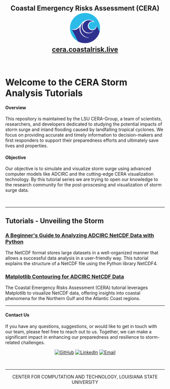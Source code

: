 <h2 align="center">
		Coastal Emergency Risks Assessment (CERA) <br/>
		<img src="https://github.com/CERA-GROUP/Tutorials/blob/main/logo/cera_150x150.png" width="100" height="100">  <br/><a target="_blank" href="https://cera.coastalrisk.live/">cera.coastalrisk.live</a> 
</h2>
<br/>

# Welcome to the CERA Storm Analysis Tutorials

#### Overview
This repository is maintained by the LSU CERA-Group, a team of scientists, researchers, and developers dedicated to studying the potential impacts of storm surge and inland flooding caused by landfalling tropical cyclones. We focus on providing accurate and timely information to decision-makers and first responders to support their preparedness efforts and ultimately save lives and properties.

#### Objective
Our objective is to simulate and visualize storm surge using advanced computer models like ADCIRC and the cutting-edge CERA visualization technology. By this tutorial series we are trying to open our knowledge to the research community for the post-proscesing and visualization of storm surge data. 

<br/>

---

## Tutorials - Unveiling the Storm
### [A Beginner's Guide to Analyzing ADCIRC NetCDF Data with Python](https://github.com/CERA-GROUP/Tutorials/tree/main/Analyzing_NetCDF)
The NetCDF format stores large datasets in a well-organized manner that allows a successful data analysis in a user-friendly way. This tutorial explains the structure of a NetCDF file using the Python library NetCDF4.

### [Matplotlib Contouring for ADCIRC NetCDF Data](https://github.com/CERA-GROUP/Tutorials/tree/main/Map_Contouring_Matplotlib)
The Coastal Emergency Risks Assessment (CERA) tutorial leverages Matplotlib to visualize NetCDF data, offering insights into coastal phenomena for the Northern Gulf and the Atlantic Coast regions. 

---
#### Contact Us
If you have any questions, suggestions, or would like to get in touch with our team, please feel free to reach out to us. Together, we can make a significant impact in enhancing our preparedness and resilience to storm-related challenges.
<p align="center">
</a>
<a href="https://github.com/CERA-GROUP">
	<img src="https://img.shields.io/badge/GitHub-100000?style=for-the-badge&logo=github&logoColor=white" alt="GitHub"/></a>
<a href="https://www.linkedin.com/company/coastal-emergency-risks-assessment/">
	<img src="https://img.shields.io/badge/LinkedIn-0077B5?style=for-the-badge&logo=linkedin&logoColor=white" alt="LinkedIn"/></a>
<a href="mailto:info@coastalrisk.live">
    <img src="https://img.shields.io/badge/Email-info@coastalrisk.live-green?style=for-the-badge" alt="Email">
</a>
</p>
<br/>

---

<p align="center">
  CENTER FOR COMPUTATION AND TECHNOLOGY, LOUISIANA STATE UNIVERSITY
</p>
